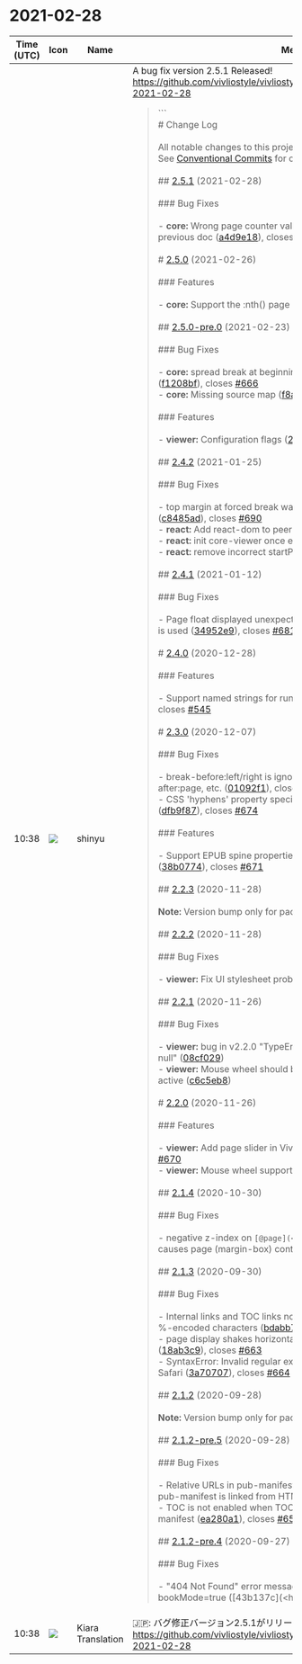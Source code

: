 # 2021-02-28

|Time (UTC)|Icon|Name|Message|
|---|---|---|---|
|10:38|![](https://avatars.slack-edge.com/2018-04-27/354445776386_e258f5ed5ba887b08668_72.jpg)|shinyu|A bug fix version 2.5.1 Released!<br><https://github.com/vivliostyle/vivliostyle.js/blob/master/CHANGELOG.md#251-2021-02-28><br><blockquote>```<br># Change Log<br><br>All notable changes to this project will be documented in this file.<br>See [Conventional Commits](<https://conventionalcommits.org>) for commit guidelines.<br><br>## [2.5.1](<https://github.com/vivliostyle/vivliostyle.js/compare/v2.5.0...v2.5.1>) (2021-02-28)<br><br>### Bug Fixes<br><br>- **core:** Wrong page counter value when page counter is reset in the previous doc ([a4d9e18](<https://github.com/vivliostyle/vivliostyle.js/commit/a4d9e185aae96407be217d3505706216582dd0d8>)), closes [#701](<https://github.com/vivliostyle/vivliostyle.js/issues/701>)<br><br># [2.5.0](<https://github.com/vivliostyle/vivliostyle.js/compare/v2.5.0-pre.0...v2.5.0>) (2021-02-26)<br><br>### Features<br><br>- **core:** Support the :nth() page selector ([ad6f3e9](<https://github.com/vivliostyle/vivliostyle.js/commit/ad6f3e9c788425097c7be3443b2032733c32cdb4>)), closes [#667](<https://github.com/vivliostyle/vivliostyle.js/issues/667>)<br><br>## [2.5.0-pre.0](<https://github.com/vivliostyle/vivliostyle.js/compare/v2.4.2...v2.5.0-pre.0>) (2021-02-23)<br><br>### Bug Fixes<br><br>- **core:** spread break at beginning of a document does not work properly ([f1208bf](<https://github.com/vivliostyle/vivliostyle.js/commit/f1208bf8d4a542970fdca64a0ff99679064715a7>)), closes [#666](<https://github.com/vivliostyle/vivliostyle.js/issues/666>)<br>- **core:** Missing source map ([f8add2b](<https://github.com/vivliostyle/vivliostyle.js/commit/f8add2bc50b4a333c1d62806675adfa05eb3b61e>)), closes [#695](<https://github.com/vivliostyle/vivliostyle.js/issues/695>)<br><br>### Features<br><br>- **viewer:** Configuration flags ([2073f28](<https://github.com/vivliostyle/vivliostyle.js/commit/2073f28cad3a04b379bbe42555e3b0c3f90ecd49>)), closes [#692](<https://github.com/vivliostyle/vivliostyle.js/issues/692>)<br><br>## [2.4.2](<https://github.com/vivliostyle/vivliostyle.js/compare/v2.4.1...v2.4.2>) (2021-01-25)<br><br>### Bug Fixes<br><br>- top margin at forced break was ignored when target-counter is used ([c8485ad](<https://github.com/vivliostyle/vivliostyle.js/commit/c8485ad668fd462fca15c960660c154388214bc9>)), closes [#690](<https://github.com/vivliostyle/vivliostyle.js/issues/690>)<br>- **react:** Add react-dom to peer deps ([3325031](<https://github.com/vivliostyle/vivliostyle.js/commit/33250317db52c01c338796f1b5d72eb931a688c7>))<br>- **react:** init core-viewer once even if source is updated ([56f3d1b](<https://github.com/vivliostyle/vivliostyle.js/commit/56f3d1b30440e5a21f88e43ea07aafa6e3ba3ec2>))<br>- **react:** remove incorrect startPage ([7f7951c](<https://github.com/vivliostyle/vivliostyle.js/commit/7f7951c8e059af317254820a1529d4c2776130c9>))<br><br>## [2.4.1](<https://github.com/vivliostyle/vivliostyle.js/compare/v2.4.0...v2.4.1>) (2021-01-12)<br><br>### Bug Fixes<br><br>- Page float displayed unexpectedly in earlier page when target-counter is used ([34952e9](<https://github.com/vivliostyle/vivliostyle.js/commit/34952e97636236b71f520f9feccc747b65aca85c>)), closes [#681](<https://github.com/vivliostyle/vivliostyle.js/issues/681>)<br><br># [2.4.0](<https://github.com/vivliostyle/vivliostyle.js/compare/v2.3.0...v2.4.0>) (2020-12-28)<br><br>### Features<br><br>- Support named strings for running headers and footers ([e02a06c](<https://github.com/vivliostyle/vivliostyle.js/commit/e02a06c2bb7400e61e5c956aef90b31004ad2685>)), closes [#545](<https://github.com/vivliostyle/vivliostyle.js/issues/545>)<br><br># [2.3.0](<https://github.com/vivliostyle/vivliostyle.js/compare/v2.2.3...v2.3.0>) (2020-12-07)<br><br>### Bug Fixes<br><br>- break-before:left/right is ignored when the previous block has break-after:page, etc. ([01092f1](<https://github.com/vivliostyle/vivliostyle.js/commit/01092f1113b37a3bcdfc0c59f3e194dc46be5704>)), closes [#676](<https://github.com/vivliostyle/vivliostyle.js/issues/676>)<br>- CSS 'hyphens' property specified on the root element is ignored ([dfb9f87](<https://github.com/vivliostyle/vivliostyle.js/commit/dfb9f876cdbe86c81474d14e427fd384f8fbda9c>)), closes [#674](<https://github.com/vivliostyle/vivliostyle.js/issues/674>)<br><br>### Features<br><br>- Support EPUB spine properties page-spread-left and -right ([38b0774](<https://github.com/vivliostyle/vivliostyle.js/commit/38b0774e8e2159f17335d57b95c22bcfb29913f9>)), closes [#671](<https://github.com/vivliostyle/vivliostyle.js/issues/671>)<br><br>## [2.2.3](<https://github.com/vivliostyle/vivliostyle.js/compare/v2.2.2...v2.2.3>) (2020-11-28)<br><br>**Note:** Version bump only for package vivliostyle<br><br>## [2.2.2](<https://github.com/vivliostyle/vivliostyle.js/compare/v2.2.1...v2.2.2>) (2020-11-28)<br><br>### Bug Fixes<br><br>- **viewer:** Fix UI stylesheet problem for print ([5244462](<https://github.com/vivliostyle/vivliostyle.js/commit/5244462df2f1373c857835d678f1f8374aeda033>))<br><br>## [2.2.1](<https://github.com/vivliostyle/vivliostyle.js/compare/v2.2.0...v2.2.1>) (2020-11-26)<br><br>### Bug Fixes<br><br>- **viewer:** bug in v2.2.0 "TypeError: Cannot read property 'toString' of null" ([08cf029](<https://github.com/vivliostyle/vivliostyle.js/commit/08cf02981b4fa42f31065730bc24ffbab5414b25>))<br>- **viewer:** Mouse wheel should be able to use to scroll TOC when TOC is active ([c6c5eb8](<https://github.com/vivliostyle/vivliostyle.js/commit/c6c5eb8416ef6fcb174ec86ae53e59fd4e67c570>))<br><br># [2.2.0](<https://github.com/vivliostyle/vivliostyle.js/compare/v2.1.4...v2.2.0>) (2020-11-26)<br><br>### Features<br><br>- **viewer:** Add page slider in Vivliostyle Viewer UI ([3e80c67](<https://github.com/vivliostyle/vivliostyle.js/commit/3e80c678b2c5374361ddf81fe16b14c057800146>)), closes [#670](<https://github.com/vivliostyle/vivliostyle.js/issues/670>)<br>- **viewer:** Mouse wheel support for page navigation ([94113f6](<https://github.com/vivliostyle/vivliostyle.js/commit/94113f6377dd9a503a4ae17437da50434590aa66>))<br><br>## [2.1.4](<https://github.com/vivliostyle/vivliostyle.js/compare/v2.1.3...v2.1.4>) (2020-10-30)<br><br>### Bug Fixes<br><br>- negative z-index on `[@page](<https://github.com/page>) {...}` causes page (margin-box) content to disappear ([000eed6](<https://github.com/vivliostyle/vivliostyle.js/commit/000eed65c2527216f0be85433e6ccbfa7f4a07a9>)), closes [#665](<https://github.com/vivliostyle/vivliostyle.js/issues/665>)<br><br>## [2.1.3](<https://github.com/vivliostyle/vivliostyle.js/compare/v2.1.2...v2.1.3>) (2020-09-30)<br><br>### Bug Fixes<br><br>- Internal links and TOC links not working when the document URL has %-encoded characters ([bdabb71](<https://github.com/vivliostyle/vivliostyle.js/commit/bdabb71a28ed2e5f65087142cbb220220fe56aee>)), closes [#662](<https://github.com/vivliostyle/vivliostyle.js/issues/662>)<br>- page display shakes horizontally when all pages finish loading ([18ab3c9](<https://github.com/vivliostyle/vivliostyle.js/commit/18ab3c9c03592f7339392460409a1994db42f2af>)), closes [#663](<https://github.com/vivliostyle/vivliostyle.js/issues/663>)<br>- SyntaxError: Invalid regular expression: invalid group specifier name, on Safari ([3a70707](<https://github.com/vivliostyle/vivliostyle.js/commit/3a70707899194a8b63a8461fa323d929120aabd5>)), closes [#664](<https://github.com/vivliostyle/vivliostyle.js/issues/664>)<br><br>## [2.1.2](<https://github.com/vivliostyle/vivliostyle.js/compare/v2.1.2-pre.5...v2.1.2>) (2020-09-28)<br><br>**Note:** Version bump only for package vivliostyle<br><br>## [2.1.2-pre.5](<https://github.com/vivliostyle/vivliostyle.js/compare/v2.1.2-pre.4...v2.1.2-pre.5>) (2020-09-28)<br><br>### Bug Fixes<br><br>- Relative URLs in pub-manifest are not resolved properly when the pub-manifest is linked from HTML elsewhere ([b6fe7c1](<https://github.com/vivliostyle/vivliostyle.js/commit/b6fe7c11e84094a2abc12db6950862e205760e6c>)), closes [#661](<https://github.com/vivliostyle/vivliostyle.js/issues/661>)<br>- TOC is not enabled when TOC exists in HTML but is not specified in the manifest ([ea280a1](<https://github.com/vivliostyle/vivliostyle.js/commit/ea280a1a4b0d8e2868b4eca260f45695f9302511>)), closes [#659](<https://github.com/vivliostyle/vivliostyle.js/issues/659>)<br><br>## [2.1.2-pre.4](<https://github.com/vivliostyle/vivliostyle.js/compare/v2.1.2-pre.3...v2.1.2-pre.4>) (2020-09-27)<br><br>### Bug Fixes<br><br>- "404 Not Found" error message does not appear when bookMode=true ([43b137c](<ht…</blockquote>|
|10:38|![](https://avatars.slack-edge.com/2021-03-01/1807880975282_5c8ad89e782096649baa_72.png)|Kiara Translation|🇯🇵: バグ修正バージョン2.5.1がリリースされました！<br><https://github.com/vivliostyle/vivliostyle.js/blob/master/CHANGELOG.md#251-2021-02-28>|
